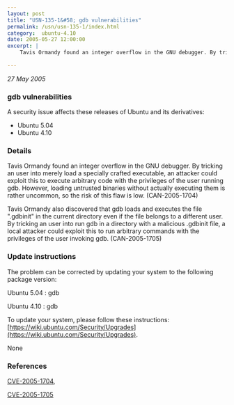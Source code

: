 ```yaml
---
layout: post
title: "USN-135-1&#58; gdb vulnerabilities"
permalink: /usn/usn-135-1/index.html
category:  ubuntu-4.10
date: 2005-05-27 12:00:00
excerpt: |
    Tavis Ormandy found an integer overflow in the GNU debugger. By tricking an user into merely load a specially crafted executable, an attacker could exploit this to execute arbitrary code with the privileges of the user running gdb. However, loading untrusted binaries without actually executing them is rather uncommon, so the risk of this flaw is low. (CAN-2005-1704)
    
--- 
```

 
 

*27 May 2005*

### gdb vulnerabilities

A security issue affects these releases of Ubuntu and its derivatives:

* Ubuntu 5.04
* Ubuntu 4.10

### Details

Tavis Ormandy found an integer overflow in the GNU debugger. By tricking an user into merely load a specially crafted executable, an attacker could exploit this to execute arbitrary code with the privileges of the user running gdb. However, loading untrusted binaries without actually executing them is rather uncommon, so the risk of this flaw is low. (CAN-2005-1704)

Tavis Ormandy also discovered that gdb loads and executes the file &quot;.gdbinit&quot; in the current directory even if the file belongs to a different user. By tricking an user into run gdb in a directory with a malicious .gdbinit file, a local attacker could exploit this to run arbitrary commands with the privileges of the user invoking gdb. (CAN-2005-1705)

### Update instructions

The problem can be corrected by updating your system to the following package version:

Ubuntu 5.04
 : gdb 

Ubuntu 4.10
 : gdb 

To update your system, please follow these instructions: [https://wiki.ubuntu.com/Security/Upgrades](https://wiki.ubuntu.com/Security/Upgrades).

None

### References

 
 [CVE-2005-1704](http://people.ubuntu.com/~ubuntu-security/cve/CVE-2005-1704), 

 [CVE-2005-1705](http://people.ubuntu.com/~ubuntu-security/cve/CVE-2005-1705)
 

